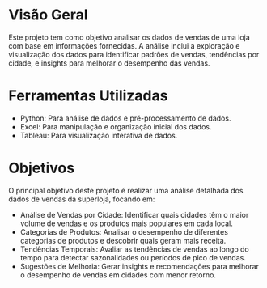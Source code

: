 # Visão Geral
Este projeto tem como objetivo analisar os dados de vendas de uma loja com base em informações fornecidas. A análise inclui a exploração e visualização dos dados para identificar padrões de vendas, tendências por cidade, e insights para melhorar o desempenho das vendas.

# Ferramentas Utilizadas
- Python: Para análise de dados e pré-processamento de dados.
- Excel: Para manipulação e organização inicial dos dados.
- Tableau: Para visualização interativa de dados.

# Objetivos
O principal objetivo deste projeto é realizar uma análise detalhada dos dados de vendas da superloja, focando em:

- Análise de Vendas por Cidade: Identificar quais cidades têm o maior volume de vendas e os produtos mais populares em cada local.
- Categorias de Produtos: Analisar o desempenho de diferentes categorias de produtos e descobrir quais geram mais receita.
- Tendências Temporais: Avaliar as tendências de vendas ao longo do tempo para detectar sazonalidades ou períodos de pico de vendas.
- Sugestões de Melhoria: Gerar insights e recomendações para melhorar o desempenho de vendas em cidades com menor retorno.
